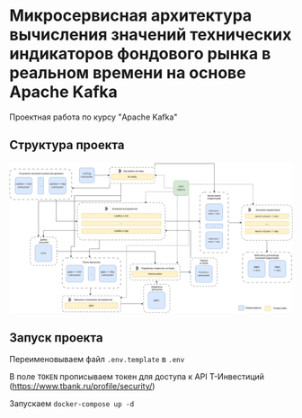 # Микросервисная архитектура вычисления значений технических индикаторов фондового рынка в реальном времени на основе Apache Kafka

Проектная работа по курсу "Apache Kafka"


## Структура проекта

![structure.svg](structure.svg)


## Запуск проекта

Переименовываем файл `.env.template` в `.env`

В поле `TOKEN` прописываем токен для доступа к API Т-Инвестиций (https://www.tbank.ru/profile/security/)

Запускаем `docker-compose up -d`